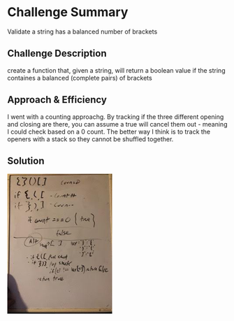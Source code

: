 # Challenge Summary
Validate a string has a balanced number of brackets

## Challenge Description
create a function that, given a string, will return a boolean value if the string containes a balanced (complete pairs) of brackets

## Approach & Efficiency
I went with a counting approachg. By tracking if the three different opening and closing are there, you can assume a true will cancel them out - meaning I could check based on a 0 count. The better way I think is to track the openers with a stack so they cannot be shuffled together. 

## Solution

![solution-options](./assets/UML13.jpg)
